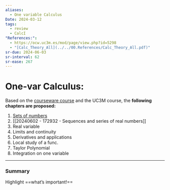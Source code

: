 ```yaml
---
aliases:
  - One variable Calculus
Date: 2024-03-12
tags:
  - review
  - CalcI
"References:":
  - https://ocw.uc3m.es/mod/page/view.php?id=5298
  - "[Calc_Theory_All](../../00.References/Calc_Theory_All.pdf)"
sr-due: 2024-06-03
sr-interval: 62
sr-ease: 267
---
```

# One-var Calculus: 
Based on the [courseware course](https://ocw.uc3m.es/mod/page/view.php?id=5299) and the UC3M course, the **following chapters are proposed:** 

1. [Sets of numbers](../../02%20-%20Atomic/Sets%20of%20numbers.md)
2. [[20240602 - 172932 - Sequences and series of real numbers]]
3. Real variable
4. Limits and continuity
5. Derivatives and applications
6. Local study of a func.
7. Taylor Polynomial 
8. Integration on one variable


---
### Summary
Highlight ==what’s important!==
